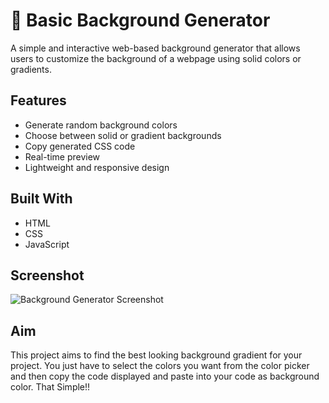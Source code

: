# 🎨 Basic Background Generator

A simple and interactive web-based background generator that allows users to customize the background of a webpage using solid colors or gradients.

##  Features

- Generate random background colors
- Choose between solid or gradient backgrounds
- Copy generated CSS code
- Real-time preview
- Lightweight and responsive design

## Built With

- HTML
- CSS
- JavaScript

## Screenshot

![Background Generator Screenshot](![project7](https://github.com/user-attachments/assets/63a17103-b12a-47f5-9d69-b3bea3cdc74f)
)

## **Aim**
This project aims to find the best looking background gradient for your project. You just have to select the colors you want from the color picker and then copy the code displayed and paste into your code as background color. That Simple!!



